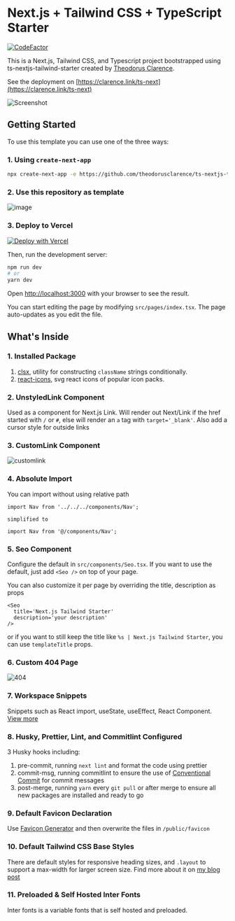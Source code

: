 # Next.js + Tailwind CSS + TypeScript Starter

[![CodeFactor](https://www.codefactor.io/repository/github/theodorusclarence/ts-nextjs-tailwind-starter/badge/main)](https://www.codefactor.io/repository/github/theodorusclarence/ts-nextjs-tailwind-starter/overview/main)

This is a Next.js, Tailwind CSS, and Typescript project bootstrapped using ts-nextjs-tailwind-starter created by [Theodorus Clarence](https://github.com/theodorusclarence/ts-nextjs-tailwind-starter).

See the deployment on [https://clarence.link/ts-next](https://clarence.link/ts-next)

![Screenshot](https://user-images.githubusercontent.com/55318172/128602240-5e1faa71-450b-4f93-b08a-68bfa95c37f4.png)

## Getting Started

To use this template you can use one of the three ways:

### 1. Using `create-next-app`
```bash
npx create-next-app -e https://github.com/theodorusclarence/ts-nextjs-tailwind-starter project-name
```

### 2. Use this repository as template
![image](https://user-images.githubusercontent.com/55318172/129183039-1a61e68d-dd90-4548-9489-7b3ccbb35810.png)

### 3. Deploy to Vercel
[![Deploy with Vercel](https://vercel.com/button)](https://vercel.com/new/git/external?repository-url=https%3A%2F%2Fgithub.com%2Ftheodorusclarence%2Fts-nextjs-tailwind-starter)

Then, run the development server:

```bash
npm run dev
# or
yarn dev
```

Open [http://localhost:3000](http://localhost:3000) with your browser to see the result.

You can start editing the page by modifying `src/pages/index.tsx`. The page auto-updates as you edit the file.

## What's Inside

### 1. Installed Package
1. [clsx](https://bundlephobia.com/package/clsx@latest), utility for constructing `className` strings conditionally. 
2. [react-icons](https://bundlephobia.com/package/react-icons@latest), svg react icons of popular icon packs.

### 2. UnstyledLink Component
Used as a component for Next.js Link. Will render out Next/Link if the href started with `/` or `#`, else will render an `a` tag with `target='_blank'`. Also add a cursor style for outside links

### 3. CustomLink Component
![customlink](https://user-images.githubusercontent.com/55318172/129183546-4e8c2059-0493-4459-a1e9-755fbd32fe39.gif)

### 4. Absolute Import
You can import without using relative path
```tsx
import Nav from '../../../components/Nav';

simplified to

import Nav from '@/components/Nav';
```

### 5. Seo Component
Configure the default in `src/components/Seo.tsx`. If you want to use the default, just add `<Seo />` on top of your page. 

You can also customize it per page by overriding the title, description as props

```tsx
<Seo
  title='Next.js Tailwind Starter'
  description='your description'
/>
```

or if you want to still keep the title like `%s | Next.js Tailwind Starter`, you can use `templateTitle` props.

### 6. Custom 404 Page
![404](https://user-images.githubusercontent.com/55318172/129184274-d90631f2-6688-4ed2-bef2-a4d018a4863c.gif)


### 7. Workspace Snippets
Snippets such as React import, useState, useEffect, React Component. [View more](/.vscode/typescriptreact.code-snippets)

### 8. Husky, Prettier, Lint, and Commitlint Configured
3 Husky hooks including:
1. pre-commit, running `next lint` and format the code using prettier
2. commit-msg, running commitlint to ensure the use of [Conventional Commit](https://theodorusclarence.com/library/conventional-commit-readme) for commit messages
3. post-merge, running `yarn` every `git pull` or after merge to ensure all new packages are installed and ready to go

### 9. Default Favicon Declaration
Use [Favicon Generator](https://www.favicon-generator.org/) and then overwrite the files in `/public/favicon`

### 10. Default Tailwind CSS Base Styles
There are default styles for responsive heading sizes, and `.layout` to support a max-width for larger screen size. Find more about it on [my blog post](https://theodorusclarence.com/blog/tailwindcss-best-practice#1-using-layout-class-or-container)

### 11. Preloaded & Self Hosted Inter Fonts
Inter fonts is a variable fonts that is self hosted and preloaded.

